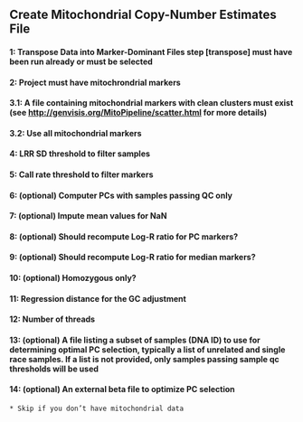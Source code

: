 ## Create Mitochondrial Copy-Number Estimates File

#### 1: Transpose Data into Marker-Dominant Files step [transpose] must have been run already or must be selected

#### 2: Project must have mitochrondrial markers

#### 3.1: A file containing mitochondrial markers with clean clusters must exist (see http://genvisis.org/MitoPipeline/scatter.html for more details)

#### 3.2: Use all mitochondrial markers

#### 4: LRR SD threshold to filter samples

#### 5: Call rate threshold to filter markers

#### 6: (optional) Computer PCs with samples passing QC only

#### 7: (optional) Impute mean values for NaN

#### 8: (optional) Should recompute Log-R ratio for PC markers?

#### 9: (optional) Should recompute Log-R ratio for median markers?

#### 10: (optional) Homozygous only?

#### 11: Regression distance for the GC adjustment

#### 12: Number of threads

#### 13: (optional) A file listing a subset of samples (DNA ID) to use for determining optimal PC selection, typically a list of unrelated and single race samples. If a list is not provided, only samples passing sample qc thresholds will be used

#### 14: (optional) An external beta file to optimize PC selection

    * Skip if you don’t have mitochondrial data
